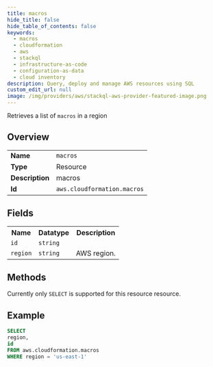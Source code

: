 ```yaml
---
title: macros
hide_title: false
hide_table_of_contents: false
keywords:
  - macros
  - cloudformation
  - aws
  - stackql
  - infrastructure-as-code
  - configuration-as-data
  - cloud inventory
description: Query, deploy and manage AWS resources using SQL
custom_edit_url: null
image: /img/providers/aws/stackql-aws-provider-featured-image.png
---
```

Retrieves a list of <code>macros</code> in a region

## Overview
<table><tbody>
<tr><td><b>Name</b></td><td><code>macros</code></td></tr>
<tr><td><b>Type</b></td><td>Resource</td></tr>
<tr><td><b>Description</b></td><td>macros</td></tr>
<tr><td><b>Id</b></td><td><code>aws.cloudformation.macros</code></td></tr>
</tbody></table>

## Fields
<table><tbody>
<tr><th>Name</th><th>Datatype</th><th>Description</th></tr>
<tr><td><code>id</code></td><td><code>string</code></td><td></td></tr>
<tr><td><code>region</code></td><td><code>string</code></td><td>AWS region.</td></tr>

</tbody></table>

## Methods
Currently only <code>SELECT</code> is supported for this resource resource.





## Example
```sql
SELECT
region,
id
FROM aws.cloudformation.macros
WHERE region = 'us-east-1'
```
